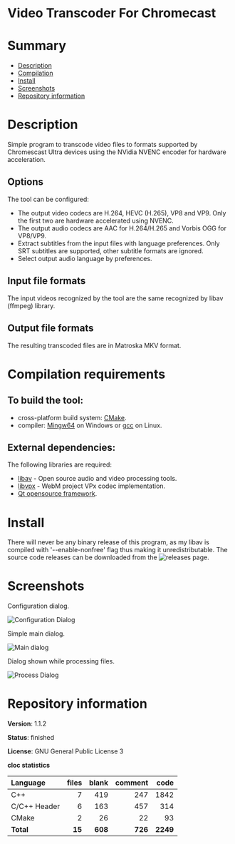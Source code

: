 Video Transcoder For Chromecast
===============================

# Summary
- [Description](#description)
- [Compilation](#compilation-requirements)
- [Install](#install)
- [Screenshots](#screenshots)
- [Repository information](#repository-information)

# Description
Simple program to transcode video files to formats supported by Chromescast Ultra devices using the NVidia NVENC encoder
for hardware acceleration.   

## Options
The tool can be configured:
* The output video codecs are H.264, HEVC (H.265), VP8 and VP9. Only the first two are hardware accelerated using NVENC.
* The output audio codecs are AAC for H.264/H.265 and Vorbis OGG for VP8/VP9.
* Extract subtitles from the input files with language preferences. Only SRT subtitles are supported, other subtitle formats are ignored.
* Select output audio language by preferences.

## Input file formats
The input videos recognized by the tool are the same recognized by libav (ffmpeg) library.

## Output file formats
The resulting transcoded files are in Matroska MKV format.  

# Compilation requirements
## To build the tool:
* cross-platform build system: [CMake](http://www.cmake.org/cmake/resources/software.html).
* compiler: [Mingw64](http://sourceforge.net/projects/mingw-w64/) on Windows or [gcc](http://gcc.gnu.org/) on Linux.

## External dependencies:
The following libraries are required:
* [libav](https://libav.org/) - Open source audio and video processing tools.
* [libvpx](https://www.webmproject.org/) - WebM project VPx codec implementation. 
* [Qt opensource framework](http://www.qt.io/).

# Install
There will never be any binary release of this program, as my libav is compiled with '--enable-nonfree' flag thus
making it unredistributable. The source code releases can be downloaded from the
![releases page](https://github.com/FelixdelasPozas/VideoTranscoderForChromecast/releases/).

# Screenshots
Configuration dialog.

![Configuration Dialog](https://user-images.githubusercontent.com/12167134/103494167-aeee0600-4e35-11eb-8f26-7ec2970a4675.png)

Simple main dialog.

![Main dialog](https://user-images.githubusercontent.com/12167134/103810436-88111900-505b-11eb-88bf-642da3d46778.png)

Dialog shown while processing files.

![Process Dialog](https://user-images.githubusercontent.com/12167134/103494169-af869c80-4e35-11eb-9dd7-7adf64bf9f59.png)

# Repository information
**Version**: 1.1.2

**Status**: finished

**License**: GNU General Public License 3

**cloc statistics**

| Language                     |files          |blank        |comment          |code  |
|:-----------------------------|--------------:|------------:|----------------:|-----:|
| C++                          |    7          |  419        |    247          |1842  |
| C/C++ Header                 |    6          |  163        |    457          | 314  |
| CMake                        |    2          |   26        |     22          |  93  |
| **Total**                    |   **15**      |  **608**    |   **726**       |**2249**|
